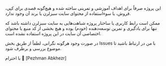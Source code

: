 این پروژه صرفاً برای اهداف آموزشی و تمرینی ساخته شده و هیچ‌گونه قصدی برای کپی، فروش، یا سوءاستفاده از محتوای سایت سبزلرن یا برند آن وجود ندارد.

ممکن است رابط کاربری یا ساختار پروژه شباهت‌هایی به سایت سبزلرن داشته باشد که تنها برای یادگیری و تمرین توسعه‌دهنده (خودم) بوده و هیچ بخشی از کد منبع یا محتوای اختصاصی آن سایت در این پروژه استفاده نشده است.

در صورت وجود هرگونه نگرانی، لطفاً از طریق بخش Issues با من در ارتباط باشید تا موضوع بررسی و برطرف شود.

با احترام 🙏
[Pezhman Abkhezr]
